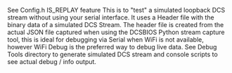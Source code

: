 See Config.h IS_REPLAY feature
This is to "test" a simulated loopback DCS stream without using your serial interface. It uses a Header file with the binary data of a simulated DCS Stream. The header file is created from the actual JSON file captured when using the DCSBIOS Python stream capture tool, this is ideal for debugging via Serial when WiFi is not available, however WiFi Debug is the preferred way to debug live data. See Debug Tools directory to generate simulated DCS stream and console scripts to see actual debug / info output.